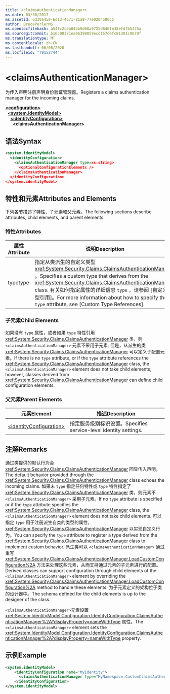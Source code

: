 ```yaml
---
title: <claimsAuthenticationManager>
ms.date: 03/30/2017
ms.assetid: 6d30a450-6d13-4671-81a8-77e0204500c5
author: BrucePerlerMS
ms.openlocfilehash: a54fc2cea84bb9d08a9725d846fe38efd7b5475a
ms.sourcegitcommit: b16c00371ea06398859ecd157defc81301c9070f
ms.translationtype: MT
ms.contentlocale: zh-CN
ms.lasthandoff: 06/06/2020
ms.locfileid: "79152744"
---
```

# \<claimsAuthenticationManager>
<span data-ttu-id="95e02-101">为传入声明注册声明身份验证管理器。</span><span class="sxs-lookup"><span data-stu-id="95e02-101">Registers a claims authentication manager for the incoming claims.</span></span>  
  
[**\<configuration>**](../configuration-element.md)\
&nbsp;&nbsp;[**\<system.identityModel>**](system-identitymodel.md)\
&nbsp;&nbsp;&nbsp;&nbsp;[**\<identityConfiguration>**](identityconfiguration.md)\
&nbsp;&nbsp;&nbsp;&nbsp;&nbsp;&nbsp;**\<claimsAuthenticationManager>**  
  
## <a name="syntax"></a><span data-ttu-id="95e02-102">语法</span><span class="sxs-lookup"><span data-stu-id="95e02-102">Syntax</span></span>  
  
```xml  
<system.identityModel>  
  <identityConfiguration>  
    <claimsAuthenticationManager type=xs:string>  
      <optionalConfigurationElements />  
    </claimsAuthenticationManager>  
  </identityConfiguration>  
</system.identityModel>  
```  
  
## <a name="attributes-and-elements"></a><span data-ttu-id="95e02-103">特性和元素</span><span class="sxs-lookup"><span data-stu-id="95e02-103">Attributes and Elements</span></span>  
 <span data-ttu-id="95e02-104">下列各节描述了特性、子元素和父元素。</span><span class="sxs-lookup"><span data-stu-id="95e02-104">The following sections describe attributes, child elements, and parent elements.</span></span>  
  
### <a name="attributes"></a><span data-ttu-id="95e02-105">特性</span><span class="sxs-lookup"><span data-stu-id="95e02-105">Attributes</span></span>  
  
|<span data-ttu-id="95e02-106">属性</span><span class="sxs-lookup"><span data-stu-id="95e02-106">Attribute</span></span>|<span data-ttu-id="95e02-107">说明</span><span class="sxs-lookup"><span data-stu-id="95e02-107">Description</span></span>|  
|---------------|-----------------|  
|<span data-ttu-id="95e02-108">type</span><span class="sxs-lookup"><span data-stu-id="95e02-108">type</span></span>|<span data-ttu-id="95e02-109">指定从类派生的自定义类型 <xref:System.Security.Claims.ClaimsAuthenticationManager> 。</span><span class="sxs-lookup"><span data-stu-id="95e02-109">Specifies a custom type that derives from the <xref:System.Security.Claims.ClaimsAuthenticationManager> class.</span></span> <span data-ttu-id="95e02-110">有关如何指定属性的详细信息 `type` ，请参阅 [自定义类型引用]。</span><span class="sxs-lookup"><span data-stu-id="95e02-110">For more information about how to specify the `type` attribute, see [Custom Type References].</span></span>|  
  
### <a name="child-elements"></a><span data-ttu-id="95e02-111">子元素</span><span class="sxs-lookup"><span data-stu-id="95e02-111">Child Elements</span></span>  
 <span data-ttu-id="95e02-112">如果没有 `type` 属性，或者如果 `type` 特性引用 <xref:System.Security.Claims.ClaimsAuthenticationManager> 类，则 `<claimsAuthenticationManager>` 元素不采用子元素; 但是，从派生的类 <xref:System.Security.Claims.ClaimsAuthenticationManager> 可以定义子配置元素。</span><span class="sxs-lookup"><span data-stu-id="95e02-112">If there is no `type` attribute, or if the `type` attribute references the <xref:System.Security.Claims.ClaimsAuthenticationManager> class, the `<claimsAuthenticationManager>` element does not take child elements; however, classes derived from <xref:System.Security.Claims.ClaimsAuthenticationManager> can define child configuration elements.</span></span>  
  
### <a name="parent-elements"></a><span data-ttu-id="95e02-113">父元素</span><span class="sxs-lookup"><span data-stu-id="95e02-113">Parent Elements</span></span>  
  
|<span data-ttu-id="95e02-114">元素</span><span class="sxs-lookup"><span data-stu-id="95e02-114">Element</span></span>|<span data-ttu-id="95e02-115">描述</span><span class="sxs-lookup"><span data-stu-id="95e02-115">Description</span></span>|  
|-------------|-----------------|  
|[\<identityConfiguration>](identityconfiguration.md)|<span data-ttu-id="95e02-116">指定服务级别标识设置。</span><span class="sxs-lookup"><span data-stu-id="95e02-116">Specifies service-level identity settings.</span></span>|  
  
## <a name="remarks"></a><span data-ttu-id="95e02-117">注解</span><span class="sxs-lookup"><span data-stu-id="95e02-117">Remarks</span></span>  
 <span data-ttu-id="95e02-118">通过类提供的默认行为会 <xref:System.Security.Claims.ClaimsAuthenticationManager> 回显传入声明。</span><span class="sxs-lookup"><span data-stu-id="95e02-118">The default behavior provided through the <xref:System.Security.Claims.ClaimsAuthenticationManager> class echoes the incoming claims.</span></span> <span data-ttu-id="95e02-119">如果未 `type` 指定任何特性或 `type` 特性指定了 <xref:System.Security.Claims.ClaimsAuthenticationManager> 类，则元素不 `<claimsAuthenticationManager>` 采用子元素。</span><span class="sxs-lookup"><span data-stu-id="95e02-119">If no `type` attribute is specified or if the `type` attribute specifies the <xref:System.Security.Claims.ClaimsAuthenticationManager> class, the `<claimsAuthenticationManager>` element does not take child elements.</span></span> <span data-ttu-id="95e02-120">可以指定 `type` 用于注册派生自类的类型的属性， <xref:System.Security.Claims.ClaimsAuthenticationManager> 以实现自定义行为。</span><span class="sxs-lookup"><span data-stu-id="95e02-120">You can specify the `type` attribute to register a type derived from the <xref:System.Security.Claims.ClaimsAuthenticationManager> class to implement custom behavior.</span></span> <span data-ttu-id="95e02-121">派生类可以 `<claimsAuthenticationManager>` 通过重写 <xref:System.Security.Claims.ClaimsAuthenticationManager.LoadCustomConfiguration%2A> 方法来处理这些元素，从而支持通过元素的子元素进行的配置。</span><span class="sxs-lookup"><span data-stu-id="95e02-121">Derived classes can support configuration through child elements of the `<claimsAuthenticationManager>` element by overriding the <xref:System.Security.Claims.ClaimsAuthenticationManager.LoadCustomConfiguration%2A> method to handle these elements.</span></span> <span data-ttu-id="95e02-122">为子元素定义的架构位于类的设计器中。</span><span class="sxs-lookup"><span data-stu-id="95e02-122">The schema defined for the child elements is up to the designer of the class.</span></span>  
  
 <span data-ttu-id="95e02-123">`<claimsAuthenticationManager>`元素设置 <xref:System.IdentityModel.Configuration.IdentityConfiguration.ClaimsAuthenticationManager%2A?displayProperty=nameWithType> 属性。</span><span class="sxs-lookup"><span data-stu-id="95e02-123">The `<claimsAuthenticationManager>` element sets the <xref:System.IdentityModel.Configuration.IdentityConfiguration.ClaimsAuthenticationManager%2A?displayProperty=nameWithType> property.</span></span>  
  
## <a name="example"></a><span data-ttu-id="95e02-124">示例</span><span class="sxs-lookup"><span data-stu-id="95e02-124">Example</span></span>  
  
```xml  
<system.identityModel>  
    <identityConfiguration name="MyIdentity">  
      <claimsAuthenticationManager type="MyNamespace.CustomClaimsAuthenticationManager, MyAssembly"/>
    </identityConfiguration>  
</system.identityModel>  
```
